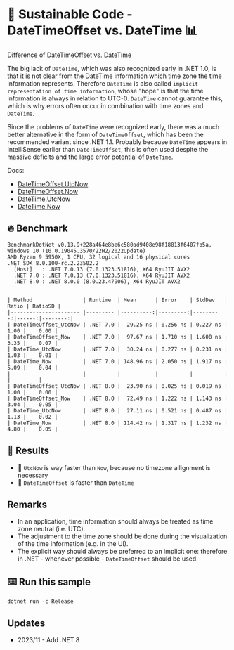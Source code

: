 # 🌳 Sustainable Code - DateTimeOffset vs. DateTime  📊

Difference of DateTimeOffset vs. DateTime

The big lack of `DateTime`, which was also recognized early in .NET 1.0, is that it is not clear from the DateTime information which time zone the time information represents. Therefore `DateTime` is also called `implicit representation of time information`, whose "hope" is that the time information is always in relation to UTC-0. `DateTime` cannot guarantee this, which is why errors often occur in combination with time zones and `DateTime`.

Since the problems of `DateTime` were recognized early, there was a much better alternative in the form of `DateTimeOffset`, which has been the recommended variant since .NET 1.1. Probably because `DateTime` appears in IntelliSense earlier than `DateTimeOffset`, this is often used despite the massive deficits and the large error potential of `DateTime`.

Docs:
- [DateTimeOffset.UtcNow](https://learn.microsoft.com/de-de/dotnet/api/system.datetimeoffset.utcnow?view=net-6.0view=net-6.0&WT.mc_id=DT-MVP-5001507)
- [DateTimeOffset.Now](https://learn.microsoft.com/de-de/dotnet/api/system.datetimeoffset.now?view=net-6.0?view=net-6.0&WT.mc_id=DT-MVP-5001507)
- [DateTime.UtcNow](https://learn.microsoft.com/de-de/dotnet/api/system.datetime.utcnow?view=net-6.0?view=net-6.0&WT.mc_id=DT-MVP-5001507)
- [DateTime.Now](https://learn.microsoft.com/de-de/dotnet/api/system.datetime.utcnow?view=net-6.0?view=net-6.0&WT.mc_id=DT-MVP-5001507)

## 🔥 Benchmark

```shell
BenchmarkDotNet v0.13.9+228a464e8be6c580ad9408e98f18813f6407fb5a, Windows 10 (10.0.19045.3570/22H2/2022Update)
AMD Ryzen 9 5950X, 1 CPU, 32 logical and 16 physical cores
.NET SDK 8.0.100-rc.2.23502.2
  [Host]   : .NET 7.0.13 (7.0.1323.51816), X64 RyuJIT AVX2
  .NET 7.0 : .NET 7.0.13 (7.0.1323.51816), X64 RyuJIT AVX2
  .NET 8.0 : .NET 8.0.0 (8.0.23.47906), X64 RyuJIT AVX2


| Method                | Runtime  | Mean      | Error    | StdDev   | Ratio | RatioSD |
|---------------------- |--------- |----------:|---------:|---------:|------:|--------:|
| DateTimeOffset_UtcNow | .NET 7.0 |  29.25 ns | 0.256 ns | 0.227 ns |  1.00 |    0.00 |
| DateTimeOffset_Now    | .NET 7.0 |  97.67 ns | 1.710 ns | 1.600 ns |  3.35 |    0.07 |
| DateTime_UtcNow       | .NET 7.0 |  30.24 ns | 0.277 ns | 0.231 ns |  1.03 |    0.01 |
| DateTime_Now          | .NET 7.0 | 148.96 ns | 2.050 ns | 1.917 ns |  5.09 |    0.04 |
|                       |          |           |          |          |       |         |
| DateTimeOffset_UtcNow | .NET 8.0 |  23.90 ns | 0.025 ns | 0.019 ns |  1.00 |    0.00 |
| DateTimeOffset_Now    | .NET 8.0 |  72.49 ns | 1.222 ns | 1.143 ns |  3.04 |    0.05 |
| DateTime_UtcNow       | .NET 8.0 |  27.11 ns | 0.521 ns | 0.487 ns |  1.13 |    0.02 |
| DateTime_Now          | .NET 8.0 | 114.42 ns | 1.317 ns | 1.232 ns |  4.80 |    0.05 |

```

## 🏁 Results

- 🚀 `UtcNow` is way faster than `Now`, because no timezone allignment is necessary
- 🚀 `DateTimeOffset` is faster than `DateTime`

## Remarks

- In an application, time information should always be treated as time zone neutral (i.e. UTC).
- The adjustment to the time zone should be done during the visualization of the time information (e.g. in the UI).
- The explicit way should always be preferred to an implicit one: therefore in .NET - whenever possible - `DateTimeOffset` should be used.

## ⌨️ Run this sample

```shell
dotnet run -c Release
```

## Updates

- 2023/11 - Add .NET 8
